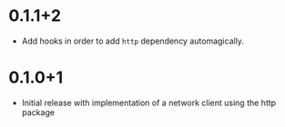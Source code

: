 # 0.1.1+2

- Add hooks in order to add `http` dependency automagically.

# 0.1.0+1

- Initial release with implementation of a network client using the http package
